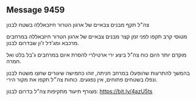 ## Message 9459

צה"ל תקף מבנים צבאיים של ארגון הטרור חיזבאללה בשטח לבנון

מטוסי קרב תקפו לפני זמן קצר מבנים צבאיים של ארגון הטרור חיזבאללה במרחבים מרכבא ומג'דל ז'ון שבדרום לבנון. 

מוקדם יותר היום כוח צה"ל ביצע ירי ארטילרי להסרת איום במרחבים ג'בל בלט ואל חמרה. 

בהמשך להתרעות שהופעלו במרחב חניתה, זוהו כחמישה שיגורים שחצו משטח לבנון ונפלו בשטחים פתוחים, אין נפגעים. כוחות צה״ל תקפו את מקור הירי.

מצורף תיעוד מתקיפות צה"ל בדרום לבנון: https://bit.ly/4azU5ts

